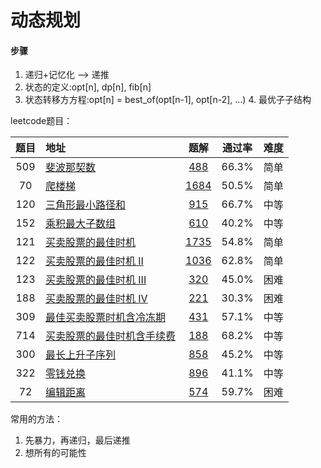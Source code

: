 # 动态规划

#### 步骤

1. 递归+记忆化 —> 递推
2. 状态的定义:opt[n], dp[n], fib[n]
3. 状态转移⽅方程:opt[n] = best_of(opt[n-1], opt[n-2], ...) 4. 最优⼦子结构







leetcode题目：

| 题目 | 地址                                                         |                             题解                             | 通过率 | 难度 |
| :--: | :----------------------------------------------------------- | :----------------------------------------------------------: | :----: | :--: |
| 509  | [斐波那契数](https://leetcode-cn.com/problems/fibonacci-number) | [488](https://leetcode-cn.com/problems/fibonacci-number/solution) | 66.3%  | 简单 |
|  70  | [爬楼梯](https://leetcode-cn.com/problems/climbing-stairs)   | [1684](https://leetcode-cn.com/problems/climbing-stairs/solution) | 50.5%  | 简单 |
| 120  | [三角形最小路径和](https://leetcode-cn.com/problems/triangle) |  [915](https://leetcode-cn.com/problems/triangle/solution)   | 66.7%  | 中等 |
| 152  | [乘积最大子数组](https://leetcode-cn.com/problems/maximum-product-subarray) | [610](https://leetcode-cn.com/problems/maximum-product-subarray/solution) | 40.2%  | 中等 |
| 121  | [买卖股票的最佳时机](https://leetcode-cn.com/problems/best-time-to-buy-and-sell-stock) | [1735](https://leetcode-cn.com/problems/best-time-to-buy-and-sell-stock/solution) | 54.8%  | 简单 |
| 122  | [买卖股票的最佳时机 II](https://leetcode-cn.com/problems/best-time-to-buy-and-sell-stock-ii) | [1036](https://leetcode-cn.com/problems/best-time-to-buy-and-sell-stock-ii/solution) | 62.8%  | 简单 |
| 123  | [买卖股票的最佳时机 III](https://leetcode-cn.com/problems/best-time-to-buy-and-sell-stock-iii) | [320](https://leetcode-cn.com/problems/best-time-to-buy-and-sell-stock-iii/solution) | 45.0%  | 困难 |
| 188  | [买卖股票的最佳时机 IV](https://leetcode-cn.com/problems/best-time-to-buy-and-sell-stock-iv) | [221](https://leetcode-cn.com/problems/best-time-to-buy-and-sell-stock-iv/solution) | 30.3%  | 困难 |
| 309  | [最佳买卖股票时机含冷冻期](https://leetcode-cn.com/problems/best-time-to-buy-and-sell-stock-with-cooldown) | [431](https://leetcode-cn.com/problems/best-time-to-buy-and-sell-stock-with-cooldown/solution) | 57.1%  | 中等 |
| 714  | [买卖股票的最佳时机含手续费](https://leetcode-cn.com/problems/best-time-to-buy-and-sell-stock-with-transaction-fee) | [188](https://leetcode-cn.com/problems/best-time-to-buy-and-sell-stock-with-transaction-fee/solution) | 68.2%  | 中等 |
| 300  | [最长上升子序列](https://leetcode-cn.com/problems/longest-increasing-subsequence) | [858](https://leetcode-cn.com/problems/longest-increasing-subsequence/solution) | 45.2%  | 中等 |
| 322  | [零钱兑换](https://leetcode-cn.com/problems/coin-change)     | [896](https://leetcode-cn.com/problems/coin-change/solution) | 41.1%  | 中等 |
|  72  | [编辑距离](https://leetcode-cn.com/problems/edit-distance)   | [574](https://leetcode-cn.com/problems/edit-distance/solution) | 59.7%  | 困难 |


常用的方法：

1. 先暴力，再递归，最后递推
1. 想所有的可能性


















































